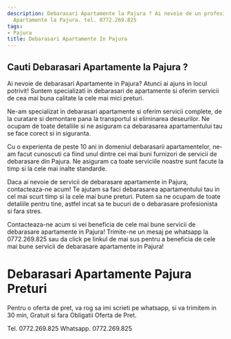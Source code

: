 ```yaml
---
description: Debarasari Apartamente la Pajura ? Ai nevoie de un profesionist in Debarasari
  Apartamente la Pajura. tel. 0772.269.825
tags:
- Pajura
title: Debarasari Apartamente In Pajura
---
```



## Cauti Debarasari Apartamente la Pajura ?

Ai nevoie de debarasari Apartamente in Pajura? Atunci ai ajuns in locul potrivit! Suntem specializati in debarasari de apartamente si oferim servicii de cea mai buna calitate la cele mai mici preturi.

Ne-am specializat in debarasari apartamente si oferim servicii complete, de la curatare si demontare pana la transportul si eliminarea deseurilor. Ne ocupam de toate detaliile si ne asiguram ca debarasarea apartamentului tau se face corect si in siguranta.

Cu o experienta de peste 10 ani in domeniul debarasarii apartamentelor, ne-am facut cunoscuti ca fiind unul dintre cei mai buni furnizori de servicii de debarasare din Pajura. Ne asiguram ca toate serviciile noastre sunt facute la timp si la cele mai inalte standarde.

Daca ai nevoie de servicii de debarasare apartamente in Pajura, contacteaza-ne acum! Te ajutam sa faci debarasarea apartamentului tau in cel mai scurt timp si la cele mai bune preturi. Putem sa ne ocupam de toate detaliile pentru tine, astfel incat sa te bucuri de o debarasare profesionista si fara stres.

Contacteaza-ne acum si vei beneficia de cele mai bune servicii de debarasare apartamente in Pajura! Trimite-ne un mesaj pe whatsapp la 0772.269.825 sau da click pe linkul de mai sus pentru a beneficia de cele mai bune servicii de debarasare apartamente in Pajura!

# Debarasari Apartamente Pajura Preturi
Pentru o oferta de pret, va rog sa imi scrieti pe whatsapp, si va trimitem in 30 min, Gratuit si fara Obligatii Oferta de Pret.

Tel. 0772.269.825
Whatsapp. 0772.269.825